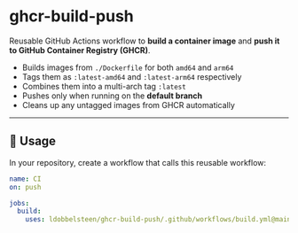 # ghcr-build-push

Reusable GitHub Actions workflow to **build a container image** and **push it to GitHub Container Registry (GHCR)**.  

- Builds images from `./Dockerfile` for both `amd64` and `arm64`
- Tags them as `:latest-amd64` and `:latest-arm64` respectively
- Combines them into a multi-arch tag `:latest`
- Pushes only when running on the **default branch**
- Cleans up any untagged images from GHCR automatically

---

## 🔧 Usage

In your repository, create a workflow that calls this reusable workflow:

```yaml
name: CI
on: push

jobs:
  build:
    uses: ldobbelsteen/ghcr-build-push/.github/workflows/build.yml@main
